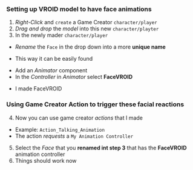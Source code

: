 [Original Location of Actions]: D:\UnityProjects\Models\Assets\Scenes\AnimeScene\Models\VROID\AvatarSample_E2\animations

### Setting up VROID model to have face animations
1. _Right-Click_ and `create` a Game Creator `character/player`
2. _Drag and drop_ the _model_ into this new `character/playter`
3. In the newly mader `character/player`
  + _Rename_ the `Face` in the drop down into a more **unique name**
   - This way it can be easily found
  + Add an _Animator_ component
  + In the _Controller_ in _Animator_ select **FaceVROID**
   - I made FaceVROID


### Using Game Creator Action to trigger these facial reactions
4. Now you can use game creator _actions_ that I made
  + Example: `Action_Talking_Animation`
  + The action _requests_ a `My Animation Controller`
5. Select the _Face_ that you **renamed int step 3** that has the **FaceVROID** animation controller
6. Things should work now
